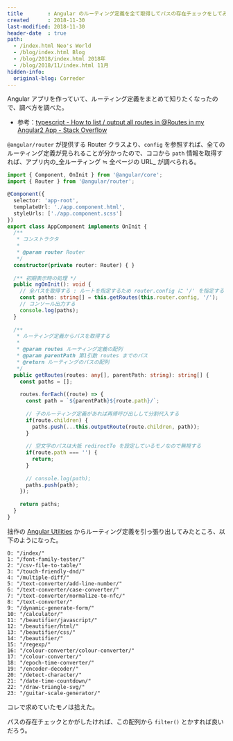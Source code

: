 ```yaml
---
title        : Angular のルーティング定義を全て取得してパスの存在チェックをしてみる
created      : 2018-11-30
last-modified: 2018-11-30
header-date  : true
path:
  - /index.html Neo's World
  - /blog/index.html Blog
  - /blog/2018/index.html 2018年
  - /blog/2018/11/index.html 11月
hidden-info:
  original-blog: Corredor
---
```


Angular アプリを作っていて、ルーティング定義をまとめて知りたくなったので、調べ方を調べた。

- 参考：[typescript - How to list / output all routes in @Routes in my Angular2 App - Stack Overflow](https://stackoverflow.com/questions/37569936/how-to-list-output-all-routes-in-routes-in-my-angular2-app/40771794#40771794)

`@angular/router` が提供する Router クラスより、`config` を参照すれば、全てのルーティング定義が見られることが分かったので、ココから `path` 情報を取得すれば、アプリ内の_全ルーティング ≒ 全ページの URL_ が調べられる。

```typescript
import { Component, OnInit } from '@angular/core';
import { Router } from '@angular/router';

@Component({
  selector: 'app-root',
  templateUrl: './app.component.html',
  styleUrls: ['./app.component.scss']
})
export class AppComponent implements OnInit {
  /**
   * コンストラクタ
   * 
   * @param router Router
   */
  constructor(private router: Router) { }
  
  /** 初期表示時の処理 */
  public ngOnInit(): void {
    // 全パスを取得する : ルートを指定するため router.config に '/' を指定する
    const paths: string[] = this.getRoutes(this.router.config, '/');
    // コンソール出力する
    console.log(paths);
  }
  
  /**
   * ルーティング定義からパスを取得する
   * 
   * @param routes ルーティング定義の配列
   * @param parentPath 第1引数 routes までのパス
   * @return ルーティングのパスの配列
   */
  public getRoutes(routes: any[], parentPath: string): string[] {
    const paths = [];
    
    routes.forEach((route) => {
      const path = `${parentPath}${route.path}/`;
      
      // 子のルーティング定義があれば再帰呼び出しして分割代入する
      if(route.children) {
        paths.push(...this.outputRoute(route.children, path));
      }
      
      // 空文字のパスは大抵 redirectTo を設定しているモノなので無視する
      if(route.path === '') {
        return;
      }
      
      // console.log(path);
      paths.push(path);
    });
    
    return paths;
  }
}
```

拙作の [Angular Utilities](https://neos21.github.io/angular-utilities/) からルーティング定義を引っ張り出してみたところ、以下のようになった。

```
0: "/index/"
1: "/font-family-tester/"
2: "/csv-file-to-table/"
3: "/touch-friendly-dnd/"
4: "/multiple-diff/"
5: "/text-converter/add-line-number/"
6: "/text-converter/case-converter/"
7: "/text-converter/normalize-to-nfc/"
8: "/text-converter/"
9: "/dynamic-generate-form/"
10: "/calculator/"
11: "/beautifier/javascript/"
12: "/beautifier/html/"
13: "/beautifier/css/"
14: "/beautifier/"
15: "/regexp/"
16: "/colour-converter/colour-converter/"
17: "/colour-converter/"
18: "/epoch-time-converter/"
19: "/encoder-decoder/"
20: "/detect-character/"
21: "/date-time-countdown/"
22: "/draw-triangle-svg/"
23: "/guitar-scale-generator/"
```

コレで求めていたモノは拾えた。

パスの存在チェックとかがしたければ、この配列から `filter()` とかすれば良いだろう。
